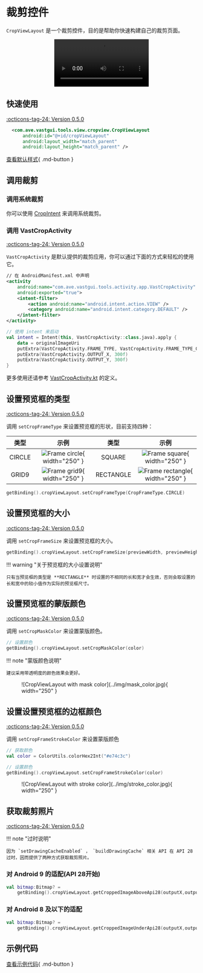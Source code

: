 # 裁剪控件

`CropViewLayout` 是一个裁剪控件，目的是帮助你快速构建自己的裁剪页面。

<center>
    <video width="250" controls="controls" autoplay="autoplay">
        <source src="../img/crop_view_layout.mp4" type="video/mp4">
    </video>
</center>


## 快速使用

[:octicons-tag-24: Version 0.5.0](https://ave.entropy2020.cn/version/VastTools/#050)

```xml
  <com.ave.vastgui.tools.view.cropview.CropViewLayout
      android:id="@+id/cropViewLayout"
      android:layout_width="match_parent"
      android:layout_height="match_parent" />
```

[查看默认样式](https://github.com/SakurajimaMaii/Android-Vast-Extension/blob/develop/libraries/VastTools/src/main/res/values/styles.xml){ .md-button }

## 调用裁剪

### 调用系统裁剪

你可以使用 [CropIntent](https://ave.entropy2020.cn/documents/VastTools/core-topics/intent/CropIntent/) 来调用系统裁剪。

### 调用 VastCropActivity

[:octicons-tag-24: Version 0.5.0](https://ave.entropy2020.cn/version/VastTools/#050)

`VastCropActivity` 是默认提供的裁剪应用，你可以通过下面的方式来轻松的使用它。

```xml
// 在 AndroidManifest.xml 中声明
<activity
    android:name="com.ave.vastgui.tools.activity.app.VastCropActivity"
    android:exported="true">
    <intent-filter>
        <action android:name="android.intent.action.VIEW" />
        <category android:name="android.intent.category.DEFAULT" />
    </intent-filter>
</activity>
```

```kotlin
// 使用 intent 来启动
val intent = Intent(this, VastCropActivity::class.java).apply {
    data = originalImageUri
    putExtra(VastCropActivity.FRAME_TYPE, VastCropActivity.FRAME_TYPE_GRID9)
    putExtra(VastCropActivity.OUTPUT_X, 300f)
    putExtra(VastCropActivity.OUTPUT_Y, 300f)
}
```

更多使用还请参考 [VastCropActivity.kt](https://github.com/SakurajimaMaii/Android-Vast-Extension/blob/develop/libraries/VastTools/src/main/kotlin/com/ave/vastgui/tools/activity/app/VastCropActivity.kt) 的定义。

## 设置预览框的类型

[:octicons-tag-24: Version 0.5.0](https://ave.entropy2020.cn/version/VastTools/#050)

调用 `setCropFrameType` 来设置预览框的形状，目前支持四种：

|类型|示例|类型|示例|
|:-:|:-:|:-:|:-:|
|CIRCLE|![Frame circle](../img/frame_cricle.jpg){ width="250" }|SQUARE|![Frame square](../img/frame_square.jpg){ width="250" }|
|GRID9|![Frame grid9](../img/frame_grid9.jpg){ width="250" }|RECTANGLE|![Frame rectangle](../img/frame_rectangle.jpg){ width="250" }|

```kotlin
getBinding().cropViewLayout.setCropFrameType(CropFrameType.CIRCLE)
```

## 设置预览框的大小

[:octicons-tag-24: Version 0.5.0](https://ave.entropy2020.cn/version/VastTools/#050)

调用 `setCropFrameSize` 来设置预览框的大小。

```kotlin
getBinding().cropViewLayout.setCropFrameSize(previewWidth, previewHeight)
```

!!! warning "关于预览框的大小设置说明"

    只有当预览框的类型是 **RECTANGLE** 时设置的不相同的长和宽才会生效，否则会取设置的长和宽中的较小值作为实际的预览框尺寸。

## 设置预览框的蒙版颜色

[:octicons-tag-24: Version 0.5.0](https://ave.entropy2020.cn/version/VastTools/#050)

调用 `setCropMaskColor` 来设置蒙版颜色。

```kotlin
// 设置颜色
getBinding().cropViewLayout.setCropMaskColor(color)
```

!!! note "蒙版颜色说明"

    建议采用带透明度的颜色效果会更好。

<figure markdown>
  ![CropViewLayout with mask color](../img/mask_color.jpg){ width="250" }
</figure>

## 设置设置预览框的边框颜色

[:octicons-tag-24: Version 0.5.0](https://ave.entropy2020.cn/version/VastTools/#050)

调用 `setCropFrameStrokeColor` 来设置蒙版颜色

```kotlin
// 获取颜色
val color = ColorUtils.colorHex2Int("#e74c3c")

// 设置颜色
getBinding().cropViewLayout.setCropFrameStrokeColor(color)
```

<figure markdown>
  ![CropViewLayout with stroke color](../img/stroke_color.jpg){ width="250" }
</figure>

## 获取裁剪照片

[:octicons-tag-24: Version 0.5.0](https://ave.entropy2020.cn/version/VastTools/#050)

!!! note "过时说明" 

    因为 `setDrawingCacheEnabled` ， `buildDrawingCache` 相关 API 在 API 28 过时，因而提供了两种方式获取裁剪照片。

### 对 Android 9 的适配(API 28开始)

```kotlin
val bitmap:Bitmap? = 
    getBinding().cropViewLayout.getCroppedImageAboveApi28(outputX,outputY)
```

### 对 Android 8 及以下的适配

```kotlin
val bitmap:Bitmap? =
    getBinding().cropViewLayout.getCroppedImageUnderApi28(outputX,outputY)
```

## 示例代码

[查看示例代码](https://github.com/SakurajimaMaii/Android-Vast-Extension/blob/develop/app/src/main/java/com/ave/vastgui/app/activity/view/CropImageActivity.kt){ .md-button }
